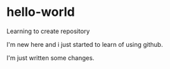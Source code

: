 # hello-world
Learning to create repository

I'm new here and i just started to learn of using github.

I'm just written some changes.
